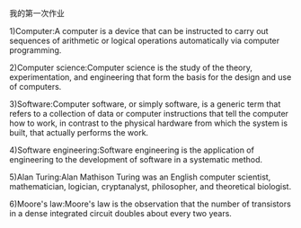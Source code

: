 我的第一次作业

1)Computer:A computer is a device that can be instructed to carry out sequences of arithmetic or logical operations automatically via computer programming.

2)Computer science:Computer science is the study of the theory, experimentation, and engineering that form the basis for the design and use of computers.

3)Software:Computer software, or simply software, is a generic term that refers to a collection of data or computer instructions that tell the computer how to work, in contrast to the physical hardware from which the system is built, that actually performs the work. 

4)Software engineering:Software engineering is the application of engineering to the development of software in a systematic method.

5)Alan Turing:Alan Mathison Turing was an English computer scientist, mathematician, logician, cryptanalyst, philosopher, and theoretical biologist. 

6)Moore's law:Moore's law is the observation that the number of transistors in a dense integrated circuit doubles about every two years.